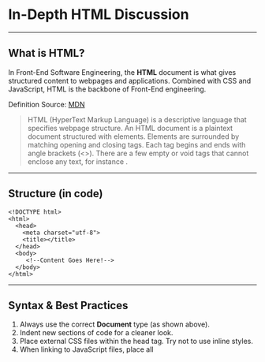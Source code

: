 # In-Depth HTML Discussion

----
## What is HTML?
In Front-End Software Engineering, the  **HTML** document is what gives structured content to webpages and applications. Combined with CSS and JavaScript, HTML is the backbone of Front-End engineering.

Definition Source: [MDN](https://developer.mozilla.org/en-US/docs/Glossary/HTML)

> HTML (HyperText Markup Language) is a descriptive language that specifies webpage structure. An HTML document is a plaintext document structured with elements. Elements are surrounded by matching opening and closing tags. Each tag begins and ends with angle brackets (<>). There are a few empty or void  tags that cannot enclose any text, for instance <img>.

----
## Structure (in code)

    <!DOCTYPE html>
    <html>
      <head>
        <meta charset="utf-8">
        <title></title>
      </head>
      <body>
         <!--Content Goes Here!-->    
      </body>
    </html>

----
## Syntax & Best Practices
1. Always use the correct **Document** type (as shown above).
2. Indent new sections of code for a cleaner look.
3. Place external CSS files within the head tag. Try not to use inline styles.
4. When linking to JavaScript files, place all <script> tags right above the closing </body> tag.
5. Make sure all image tags have a relevant "alt" attribute in case the actual image cannot be displayed.
6. Always close your tags!

----
## Closing Arguments
It's imperative that all Front-End Developers become fluently skilled in writing **HTML** code. The quicker a developer can master HTML the sooner they can spend more time cultivating mastery for CSS and JavaScript.
